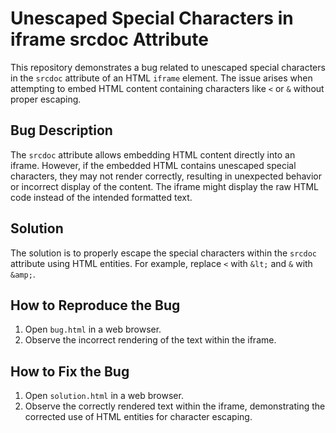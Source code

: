 # Unescaped Special Characters in iframe srcdoc Attribute

This repository demonstrates a bug related to unescaped special characters in the `srcdoc` attribute of an HTML `iframe` element.  The issue arises when attempting to embed HTML content containing characters like `<` or `&` without proper escaping.

## Bug Description

The `srcdoc` attribute allows embedding HTML content directly into an iframe. However, if the embedded HTML contains unescaped special characters, they may not render correctly, resulting in unexpected behavior or incorrect display of the content.  The iframe might display the raw HTML code instead of the intended formatted text.

## Solution

The solution is to properly escape the special characters within the `srcdoc` attribute using HTML entities.  For example, replace `<` with `&lt;` and `&` with `&amp;`.

## How to Reproduce the Bug

1. Open `bug.html` in a web browser.
2. Observe the incorrect rendering of the text within the iframe.

## How to Fix the Bug

1. Open `solution.html` in a web browser.
2. Observe the correctly rendered text within the iframe, demonstrating the corrected use of HTML entities for character escaping.